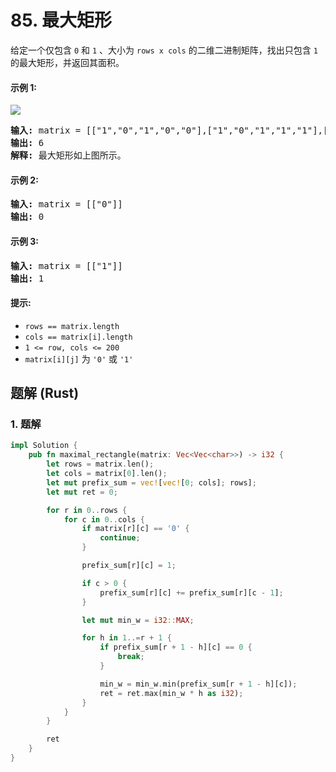 # 85. 最大矩形
给定一个仅包含 `0` 和 `1` 、大小为 `rows x cols` 的二维二进制矩阵，找出只包含 `1` 的最大矩形，并返回其面积。

#### 示例 1:
![](https://assets.leetcode.com/uploads/2020/09/14/maximal.jpg)
<pre>
<strong>输入:</strong> matrix = [["1","0","1","0","0"],["1","0","1","1","1"],["1","1","1","1","1"],["1","0","0","1","0"]]
<strong>输出:</strong> 6
<strong>解释:</strong> 最大矩形如上图所示。
</pre>

#### 示例 2:
<pre>
<strong>输入:</strong> matrix = [["0"]]
<strong>输出:</strong> 0
</pre>

#### 示例 3:
<pre>
<strong>输入:</strong> matrix = [["1"]]
<strong>输出:</strong> 1
</pre>

#### 提示:
* `rows == matrix.length`
* `cols == matrix[i].length`
* `1 <= row, cols <= 200`
* `matrix[i][j]` 为 `'0'` 或 `'1'`

## 题解 (Rust)

### 1. 题解
```Rust
impl Solution {
    pub fn maximal_rectangle(matrix: Vec<Vec<char>>) -> i32 {
        let rows = matrix.len();
        let cols = matrix[0].len();
        let mut prefix_sum = vec![vec![0; cols]; rows];
        let mut ret = 0;

        for r in 0..rows {
            for c in 0..cols {
                if matrix[r][c] == '0' {
                    continue;
                }

                prefix_sum[r][c] = 1;

                if c > 0 {
                    prefix_sum[r][c] += prefix_sum[r][c - 1];
                }

                let mut min_w = i32::MAX;

                for h in 1..=r + 1 {
                    if prefix_sum[r + 1 - h][c] == 0 {
                        break;
                    }

                    min_w = min_w.min(prefix_sum[r + 1 - h][c]);
                    ret = ret.max(min_w * h as i32);
                }
            }
        }

        ret
    }
}
```
